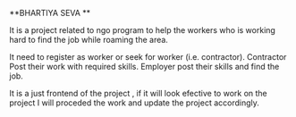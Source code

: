 **BHARTIYA SEVA **

It is a project related to ngo program to help the workers who is working hard to find the job while roaming the area.

It need to register as worker or seek for worker (i.e. contractor).
Contractor Post their work with required skills.
Employer post their skills and find the job.





It is a just frontend of the project , if it will look efective to work on the project I will proceded the work and update the project accordingly.  
